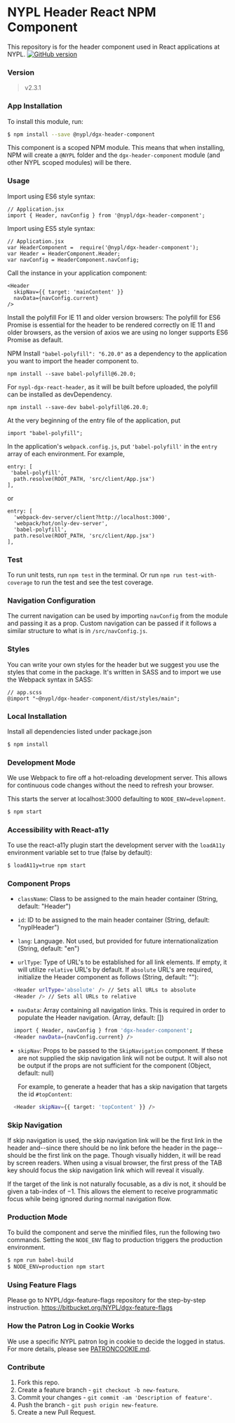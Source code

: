 # NYPL Header React NPM Component

This repository is for the header component used in React applications at NYPL.
[![GitHub version](https://badge.fury.io/gh/nypl%2Fdgx-header-component.svg)](https://badge.fury.io/gh/nypl%2Fdgx-header-component)

### Version

> v2.3.1

### App Installation

To install this module, run:

```sh
$ npm install --save @nypl/dgx-header-component
```

This component is a scoped NPM module. This means that when installing, NPM will create a `@NYPL` folder and the `dgx-header-component` module (and other NYPL scoped modules) will be there.

### Usage

Import using ES6 style syntax:
```
// Application.jsx
import { Header, navConfig } from '@nypl/dgx-header-component';
```

Import using ES5 style syntax:
```
// Application.jsx
var HeaderComponent =  require('@nypl/dgx-header-component');
var Header = HeaderComponent.Header;
var navConfig = HeaderComponent.navConfig;
```

Call the instance in your application component:
```
<Header
  skipNav={{ target: 'mainContent' }}
  navData={navConfig.current}
/>
```

Install the polyfill For IE 11 and older version browsers:
The polyfill for ES6 Promise is essential for the header to be rendered correctly on IE 11 and older browsers, as the version of axios we are using no longer supports ES6 Promise as default.

NPM Install `"babel-polyfill": "6.20.0"` as a dependency to the application you want to import the header component to.

```
npm install --save babel-polyfill@6.20.0;
```

For `nypl-dgx-react-header`, as it will be built before uploaded, the polyfill can be installed as
devDependency.

```
npm install --save-dev babel-polyfill@6.20.0;
```

At the very beginning of the entry file of the application, put

```
import "babel-polyfill";
```

In the application's `webpack.config.js`, put `'babel-polyfill'` in the `entry` array of each environment. For example,

```
entry: [
 'babel-polyfill',
  path.resolve(ROOT_PATH, 'src/client/App.jsx')
],
```

or

```
entry: [
  'webpack-dev-server/client?http://localhost:3000',
  'webpack/hot/only-dev-server',
  'babel-polyfill',
  path.resolve(ROOT_PATH, 'src/client/App.jsx')
],
```

### Test

To run unit tests, run `npm test` in the terminal. Or run `npm run test-with-coverage` to run the test and see the test coverage.

### Navigation Configuration
The current navigation can be used by importing `navConfig` from the module and passing it as a prop. Custom navigation can be passed if it follows a similar structure to what is in `/src/navConfig.js`.

### Styles
You can write your own styles for the header but we suggest you use the styles that come in the package. It's written in SASS and to import we use the Webpack syntax in SASS:

```
// app.scss
@import "~@nypl/dgx-header-component/dist/styles/main";
```

### Local Installation
Install all dependencies listed under package.json

```sh
$ npm install
```

### Development Mode
We use Webpack to fire off a hot-reloading development server. This allows for continuous code changes without the need to refresh your browser.

This starts the server at localhost:3000 defaulting to `NODE_ENV=development`.

```sh
$ npm start
```

### Accessibility with React-a11y
To use the react-a11y plugin start the development server with the `loadA11y` environment variable set to true (false by default):

```sh
$ loadA11y=true npm start
```

### Component Props

- `className`: Class to be assigned to the main header container (String, default: "Header")

- `id`: ID to be assigned to the main header container (String, default: "nyplHeader")

- `lang`: Language. Not used, but provided for future internationalization (String, default: "en")

- `urlType`: Type of URL's to be established for all link elements. If empty, it will utilize `relative` URL's by default. If `absolute` URL's are required, initialize the Header component as follows (String, default: ""):

```sh
  <Header urlType='absolute' /> // Sets all URLs to absolute
  <Header /> // Sets all URLs to relative
```

- `navData`: Array containing all navigation links. This is required in order to populate the Header navigation. (Array, default: [])

```sh
  import { Header, navConfig } from 'dgx-header-component';
  <Header navData={navConfig.current} />
```

- `skipNav`: Props to be passed to the `SkipNavigation` component. If these are
  not supplied the skip navigation link will not be output. It will also not be
  output if the props are not sufficient for the component (Object, default:
  null)

  For example, to generate a header that has a skip navigation that targets the id
`#topContent`:

```sh
  <Header skipNav={{ target: 'topContent' }} />
```

### Skip Navigation

If skip navigation is used, the skip navigation link will be the first link in
the header and--since there should be no link before the header in the
page--should be the first link on the page. Though visually hidden, it will be
read by screen readers. When using a visual browser, the first press of the TAB
key should focus the skip navigation link which will reveal it visually.

If the target of the link is not naturally focusable, as a div is not, it should
be given a tab-index of −1. This allows the element to receive programmatic focus
while being ignored during normal navigation flow.

### Production Mode
To build the component and serve the minified files, run the following two commands. Setting the `NODE_ENV` flag to production triggers the production environment.

```sh
$ npm run babel-build
$ NODE_ENV=production npm start
```

### Using Feature Flags

Please go to NYPL/dgx-feature-flags repository for the step-by-step instruction.
https://bitbucket.org/NYPL/dgx-feature-flags

### How the Patron Log in Cookie Works

We use a specific NYPL patron log in cookie to decide the logged in status. For more details, please see [PATRONCOOKIE.md](./PATRONCOOKIE.md).

### Contribute

1. Fork this repo.
2. Create a feature branch - `git checkout -b new-feature`.
3. Commit your changes - `git commit -am 'Description of feature'`.
4. Push the branch - `git push origin new-feature`.
5. Create a new Pull Request.
